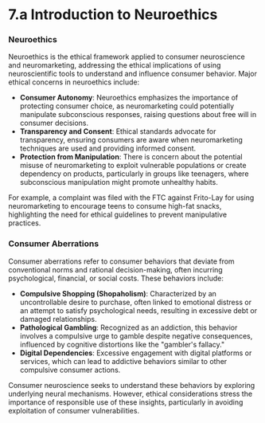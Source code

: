 # 7.a Introduction to Neuroethics

### Neuroethics
Neuroethics is the ethical framework applied to consumer neuroscience and neuromarketing, addressing the ethical implications of using neuroscientific tools to understand and influence consumer behavior. Major ethical concerns in neuroethics include:
- **Consumer Autonomy**: Neuroethics emphasizes the importance of protecting consumer choice, as neuromarketing could potentially manipulate subconscious responses, raising questions about free will in consumer decisions.
- **Transparency and Consent**: Ethical standards advocate for transparency, ensuring consumers are aware when neuromarketing techniques are used and providing informed consent.
- **Protection from Manipulation**: There is concern about the potential misuse of neuromarketing to exploit vulnerable populations or create dependency on products, particularly in groups like teenagers, where subconscious manipulation might promote unhealthy habits.

For example, a complaint was filed with the FTC against Frito-Lay for using neuromarketing to encourage teens to consume high-fat snacks, highlighting the need for ethical guidelines to prevent manipulative practices.

### Consumer Aberrations
Consumer aberrations refer to consumer behaviors that deviate from conventional norms and rational decision-making, often incurring psychological, financial, or social costs. These behaviors include:
- **Compulsive Shopping (Shopaholism)**: Characterized by an uncontrollable desire to purchase, often linked to emotional distress or an attempt to satisfy psychological needs, resulting in excessive debt or damaged relationships.
- **Pathological Gambling**: Recognized as an addiction, this behavior involves a compulsive urge to gamble despite negative consequences, influenced by cognitive distortions like the "gambler's fallacy."
- **Digital Dependencies**: Excessive engagement with digital platforms or services, which can lead to addictive behaviors similar to other compulsive consumer actions.

Consumer neuroscience seeks to understand these behaviors by exploring underlying neural mechanisms. However, ethical considerations stress the importance of responsible use of these insights, particularly in avoiding exploitation of consumer vulnerabilities.
